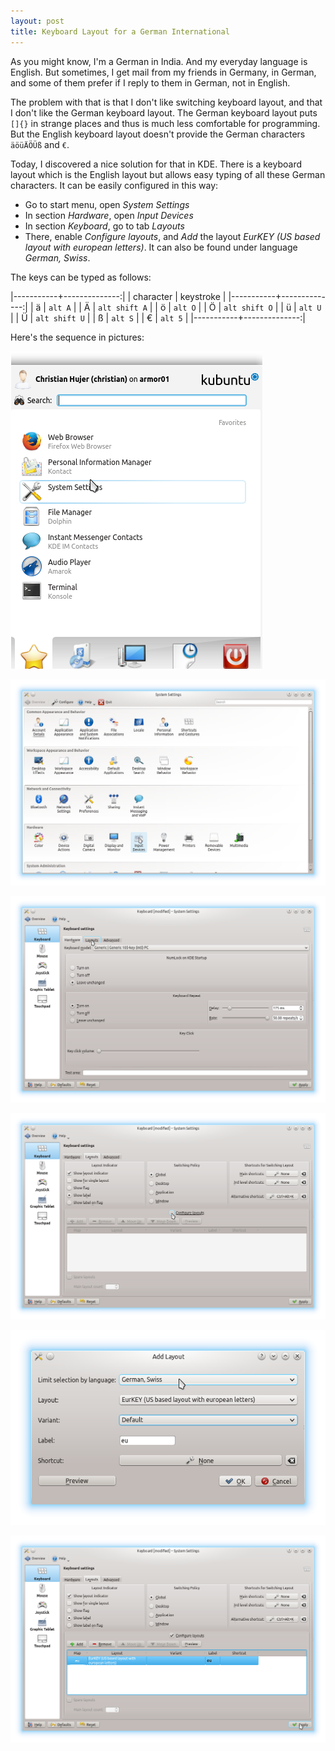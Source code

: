 ```yaml
---
layout: post
title: Keyboard Layout for a German International
---
```


As you might know, I'm a German in India.
And my everyday language is English.
But sometimes, I get mail from my friends in Germany, in German, and some of them prefer if I reply to them in German, not in English.

The problem with that is that I don't like switching keyboard layout, and that I don't like the German keyboard layout.
The German keyboard layout puts `[]{}` in strange places and thus is much less comfortable for programming.
But the English keyboard layout doesn't provide the German characters `äöüÄÖÜß` and `€`.

Today, I discovered a nice solution for that in KDE.
There is a keyboard layout which is the English layout but allows easy typing of all these German characters.
It can be easily configured in this way:
- Go to start menu, open *System Settings*
- In section *Hardware*, open *Input Devices*
- In section *Keyboard*, go to tab *Layouts*
- There, enable *Configure layouts*, and *Add* the layout *EurKEY (US based layout with european letters)*. It can also be found under language *German, Swiss*.

The keys can be typed as follows:

|-----------+--------------:|
| character |     keystroke |
|-----------+--------------:|
| ä         |       `alt A` |
| Ä         | `alt shift A` |
| ö         |       `alt O` |
| Ö         | `alt shift O` |
| ü         |       `alt U` |
| Ü         | `alt shift U` |
| ß         |       `alt S` |
| €         |       `alt 5` |
|-----------+--------------:|

Here's the sequence in pictures:

<p><img src="KeyboardLayout1.png" alt="" /></p>
<p><img src="KeyboardLayout2.png" alt="" /></p>
<p><img src="KeyboardLayout3.png" alt="" /></p>
<p><img src="KeyboardLayout4.png" alt="" /></p>
<p><img src="KeyboardLayout5.png" alt="" /></p>
<p><img src="KeyboardLayout6.png" alt="" /></p>
